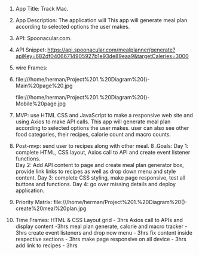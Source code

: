 1. App Title: Track Mac.
2. App Description: The application will This app will generate meal plan according to selected options the user makes.
3. API: Spoonacular.com.
4. API Snippet: https://api.spoonacular.com/mealplanner/generate?apiKey=682df04066714905927b1e93de89eaa9&targetCaleries=3000

5. wire Frames:
6. 	file:///home/herman/Project%201.%20Diagram%20()-Main%20page%20.jpg

	file:///home/herman/Project%201.%20Diagram%20()-Mobile%20page.jpg

6. MVP: use HTML CSS and JavaScript to make a responsive web site and using Axios to make API calls. This app will 
generate meal plan according to selected options the user makes. user can also see other food categories, their recipes, calorie count and macro counts. 

7. Post-mvp: send user to recipes along with other meal.
8 .Goals: 	Day 1: complete HTML, CSS layout, Axios call to API and create event listener functions. 		
		Day 2: Add API content to page and create meal plan generator box, provide link links to recipes as well 			as drop down menu and style content. 
		Day 3: complete CSS styling, make page responsive, test all buttons and functions.
		Day 4: go over missing details and deploy application.
		
9. Priority Matrix: 
 	file:///home/herman/Project%201.%20Diagram%20()-create%20meal%20plan.jpg

10. Time Frames:  HTML & CSS Layout grid  - 3hrs
		Axios call to APIs and display content -3hrs
		meal plan generate, calorie and macro tracker - 3hrs
		create event listeners and drop now menu  -  3hrs
		fix content inside respective sections - 3hrs
		make page responsive on all device - 3hrs
		add link to recipes - 3hrs

